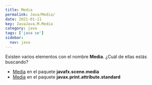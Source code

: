 ```yaml
---
title: Media
permalink: Java/Media/
date: 2021-01-11
key: JavaJava.M.Media
category: java
tags: ['java se']
sidebar: 
  nav: java
---
```


Existen varios elementos con el nombre **Media**. ¿Cuál de ellas estás buscando?
<ul>
<li><a href="/Java/Media-javafx-scene-media/">Media</a> en el paquete <strong>javafx.scene.media</strong></li>
<li><a href="/Java/Media-javax-print-attribute-standard/">Media</a> en el paquete <strong>javax.print.attribute.standard</strong></li>
<ul>
